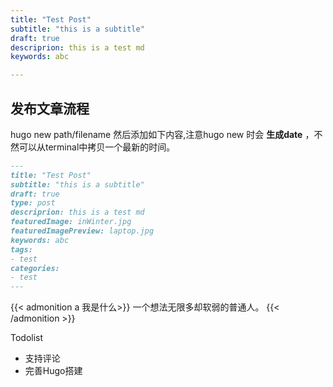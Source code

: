 ```yaml
---
title: "Test Post"
subtitle: "this is a subtitle"
draft: true
descriprion: this is a test md
keywords: abc

---
```


## 发布文章流程
hugo new path/filename
然后添加如下内容,注意hugo new 时会 **生成date** ，不然可以从terminal中拷贝一个最新的时间。

``` markdown
---
title: "Test Post"
subtitle: "this is a subtitle"
draft: true
type: post
descriprion: this is a test md
featuredImage: inWinter.jpg
featuredImagePreview: laptop.jpg
keywords: abc
tags:
- test
categories:
- test
---
```
{{< admonition  a 我是什么>}}
一个想法无限多却软弱的普通人。
{{< /admonition >}}



Todolist
* 支持评论
* 完善Hugo搭建